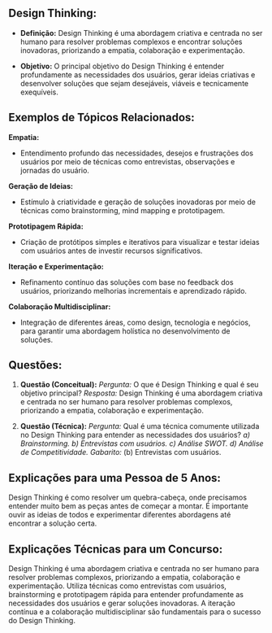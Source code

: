 ## **Design Thinking:**

- **Definição:** Design Thinking é uma abordagem criativa e centrada no ser humano para resolver problemas complexos e encontrar soluções inovadoras, priorizando a empatia, colaboração e experimentação.
    
- **Objetivo:** O principal objetivo do Design Thinking é entender profundamente as necessidades dos usuários, gerar ideias criativas e desenvolver soluções que sejam desejáveis, viáveis e tecnicamente exequíveis.
    

## **Exemplos de Tópicos Relacionados:**

**Empatia:**

- Entendimento profundo das necessidades, desejos e frustrações dos usuários por meio de técnicas como entrevistas, observações e jornadas do usuário.

**Geração de Ideias:**

- Estímulo à criatividade e geração de soluções inovadoras por meio de técnicas como brainstorming, mind mapping e prototipagem.

**Prototipagem Rápida:**

- Criação de protótipos simples e iterativos para visualizar e testar ideias com usuários antes de investir recursos significativos.

**Iteração e Experimentação:**

- Refinamento contínuo das soluções com base no feedback dos usuários, priorizando melhorias incrementais e aprendizado rápido.

**Colaboração Multidisciplinar:**

- Integração de diferentes áreas, como design, tecnologia e negócios, para garantir uma abordagem holística no desenvolvimento de soluções.

## **Questões:**

1. **Questão (Conceitual):** _Pergunta:_ O que é Design Thinking e qual é seu objetivo principal? _Resposta:_ Design Thinking é uma abordagem criativa e centrada no ser humano para resolver problemas complexos, priorizando a empatia, colaboração e experimentação.
    
2. **Questão (Técnica):** _Pergunta:_ Qual é uma técnica comumente utilizada no Design Thinking para entender as necessidades dos usuários? _a) Brainstorming._ _b) Entrevistas com usuários._ _c) Análise SWOT._ _d) Análise de Competitividade._ _Gabarito:_ (b) Entrevistas com usuários.
    

## **Explicações para uma Pessoa de 5 Anos:**

Design Thinking é como resolver um quebra-cabeça, onde precisamos entender muito bem as peças antes de começar a montar. É importante ouvir as ideias de todos e experimentar diferentes abordagens até encontrar a solução certa.

## **Explicações Técnicas para um Concurso:**

Design Thinking é uma abordagem criativa e centrada no ser humano para resolver problemas complexos, priorizando a empatia, colaboração e experimentação. Utiliza técnicas como entrevistas com usuários, brainstorming e prototipagem rápida para entender profundamente as necessidades dos usuários e gerar soluções inovadoras. A iteração contínua e a colaboração multidisciplinar são fundamentais para o sucesso do Design Thinking.